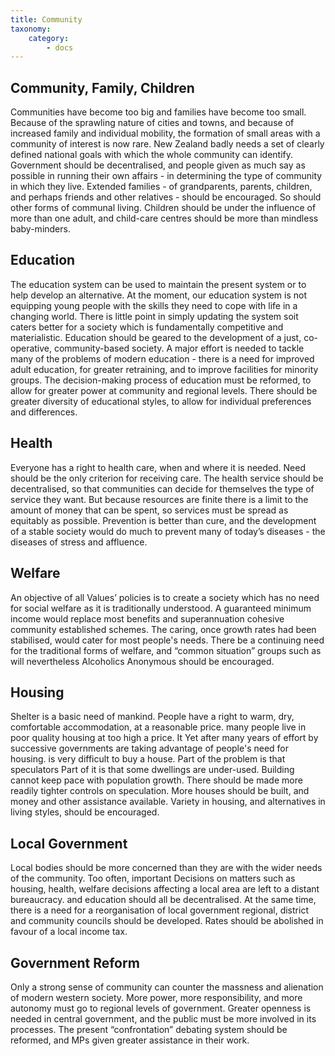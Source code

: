 ```yaml
---
title: Community
taxonomy:
    category:
        - docs
---
```


## Community, Family, Children
Communities have become too big and families have become too small. Because of the sprawling nature of cities and towns, and because of increased family and individual mobility, the formation of small areas with a community of interest is now rare. New Zealand badly needs a set of clearly defined national goals with which the whole community can identify. Government should be decentralised, and people given as much say as possible in running their own affairs - in determining the type of community in which they live. Extended families - of grandparents, parents, children, and perhaps friends and other relatives - should be encouraged. So should other forms of communal living. Children should be under the influence of more than one adult, and child-care centres should be more than mindless baby-minders.
## Education
The education system can be used to maintain the present system or to help develop an alternative. At the moment, our education system is not equipping young people with the skills they need to cope with life in a changing world. There is little point in simply updating the system soit caters better for a society which is fundamentally competitive and materialistic. Education should be geared to the development of a just, co-operative, community-based society. A major effort is needed to tackle many of the problems of modern education - there is a need for improved adult education, for greater retraining, and to improve facilities for minority groups. The decision-making process of education must be reformed, to allow for greater power at community and regional levels. There should be greater diversity of educational styles, to allow for individual preferences and differences.
## Health
Everyone has a right to health care, when and where it is needed. Need should be the only criterion for receiving care. The health service should be decentralised, so that communities can decide for themselves the type of service they want. But because resources are finite there is a limit to the amount of money that can be spent, so services must be spread as equitably as possible. Prevention is better than cure, and the development of a stable society would do much to prevent many of today’s diseases - the diseases of stress and affluence.
## Welfare
An objective of all Values’ policies is to create a society which has no need for social welfare as it is traditionally understood. A guaranteed minimum income would replace most benefits and superannuation cohesive community established schemes. The caring, once growth rates had been stabilised, would cater for most people's needs. There be a continuing need for the traditional forms of welfare, and “common situation” groups such as will nevertheless Alcoholics Anonymous should be encouraged.
## Housing
Shelter is a basic need of mankind. People have a right to warm, dry, comfortable accommodation, at a reasonable price. many people live in poor quality housing at too high a price. It Yet after many years of effort by successive governments are taking advantage of people's need for housing. is very difficult to buy a house. Part of the problem is that speculators Part of it is that some dwellings are under-used. Building cannot keep pace with population growth. There should be made more readily tighter controls on speculation. More houses should be built, and money and other assistance available. Variety in housing, and alternatives in living styles, should be encouraged.
## Local Government
Local bodies should be more concerned than they are with the wider needs of the community. Too often, important Decisions on matters such as housing, health, welfare decisions affecting a local area are left to a distant bureaucracy. and education should all be decentralised. At the same time, there is a need for a reorganisation of local government regional, district and community councils should be developed. Rates should be abolished in favour of a local income tax.
## Government Reform

Only a strong sense of community can counter the massness and alienation of modern western society. More power, more responsibility, and more autonomy must go to regional levels of government. Greater openness is needed in central government, and the public must be more involved in its processes. The present “confrontation” debating system should be reformed, and MPs given greater assistance in their work.